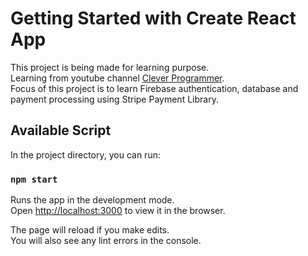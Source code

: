 # Getting Started with Create React App

This project is being made for learning purpose.\
Learning from youtube channel [Clever Programmer](https://www.youtube.com/channel/UCqrILQNl5Ed9Dz6CGMyvMTQ).\
Focus of this project is to learn Firebase authentication, database and payment processing using Stripe Payment Library.

## Available Script

In the project directory, you can run:

### `npm start`

Runs the app in the development mode.\
Open [http://localhost:3000](http://localhost:3000) to view it in the browser.

The page will reload if you make edits.\
You will also see any lint errors in the console.
